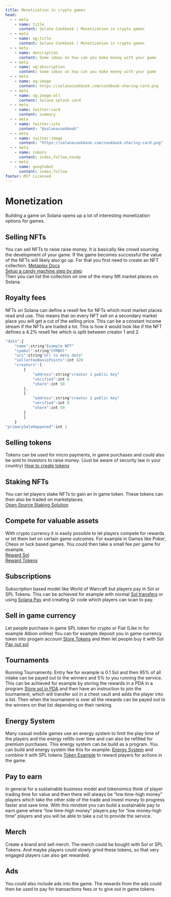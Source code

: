 ```yaml
---
title: Monetization in crypto games
head:
  - - meta
    - name: title
      content: Solana Cookbook | Monetization in crypto games
  - - meta
    - name: og:title
      content: Solana Cookbook | Monetization in crypto games
  - - meta
    - name: description
      content: Some ideas on how can you make money with your game
  - - meta
    - name: og:description
      content: Some ideas on how can you make money with your game
  - - meta
    - name: og:image
      content: https://solanacookbook.com/cookbook-sharing-card.png
  - - meta
    - name: og:image:alt
      content: Solana splash card
  - - meta
    - name: twitter:card
      content: summary
  - - meta
    - name: twitter:site
      content: "@solanacookbook"
  - - meta
    - name: twitter:image
      content: "https://solanacookbook.com/cookbook-sharing-card.png"
  - - meta
    - name: robots
      content: index,follow,noodp
  - - meta
    - name: googlebot
      content: index,follow
footer: MIT Licensed
---
```


# Monetization

Building a game on Solana opens up a lot of interesting monetization options for games.

## Selling NFTs 
You can sell NFTs to raise raise money. It is basically like crowd sourcing the development of your game. If the game becomes successful the value of the NFTs will likely also go up. For that you first need to create an NFT collection. 
[Metaplex Docs](https://docs.metaplex.com/)<br />
[Setup a candy machine step by step](https://youtu.be/0KHv1dMV8zU)<br />
Then you can list the collection on one of the many Nft market places on Solana. 

## Royalty fees
NFTs on Solana can define a resell fee for NFTs which most market places read and use. This means that on every NFT sell on a secondary market place you will get a cut of the selling price. This can be a constant income stream if the NFTs are traded a lot.
This is how it would look like if the NFT defines a 4.2% resell fee which is split between creator 1 and 2.

```js
"data":{
    "name":string"Example NFT"
    "symbol":string"SYMBOl"
    "uri":string"Url to meta data"
    "sellerFeeBasisPoints":int 420
    "creators":[
        {
            "address":string"creator 1 public key"
            "verified":int 0
            "share":int 50
        },
        {
            "address":string"creator 2 public key"
            "verified":int 0
            "share":int 50
        }
        ]
    }
"primarySaleHappened":int 1
```

## Selling tokens
Tokens can be used for micro payments, in game purchases and could also be sold to investors to raise money. (Just be aware of security law in your country)
[How to create tokens](./references/token)

## Staking NFTs
You can let players stake NFTs to gain an in game token. These tokens can then also be traded on marketplaces.<br/>
[Open Source Staking Solution](https://github.com/gemworks/gem-farm)

## Compete for valuable assets
With crypto currency it is easily possible to let players compete for rewards or let them bet on certain game outcomes. For example in Games like Poker, Chess or luck based games. You could then take a small fee per game for example.<br/>
[Reward Sol](./store-sol-in-pda) <br/>
[Reward Tokens](./interact-with-tokens)

## Subscriptions
Subscription based model like World of Warcraft but players pay in Sol or SPL Tokens. This can be achieved for example with normal [Sol transfers](./references/basic-transactions.html#how-to-send-sol) or using
[Solana Pay](https://solanapay.com/) and creating Qr code which players can scan to pay.

## Sell in game currency
Let people purchase in game SPL token for crypto or Fiat (Like in for example Albion online)
You can for example deposit you in game currency token into progam account [Store Tokens](./interact-with-tokens)
and then let people buy it with Sol [Pay out sol](./store-sol-in-pda)

## Tournaments
Running Tournaments: Entry fee for example is 0.1 Sol and then 95% of all intake can be payed out to the winners and 5% to you running the service. This can be achieved for example by storing the rewards in a PDA in a program [Store sol in PDA](./store-sol-in-pda) and then have an instruction to join the tournament, which will transfer sol in a chest vault and adds the player into a list. Then when the tournament is over all the rewards can be payed out to the winners on that list depending on their ranking. 

## Energy System
Many casual mobile games use an energy system to limit the play time of the players and the energy refills over time and can also be refilled for premium purchases. This energy system can be build as a program. You can build and energy system like this for example: [Energy System](./energy-system) and combine it with SPL tokens [Token Example](./interact-with-tokens) to reward players for actions in the game.

## Pay to earn
In general for a sustainable business model and tokenomics think of player trading time for value and then there will always be “low time-high money” players which take the other side of the trade and invest money to progress faster and save time. With this mindset you can build a sustainable pay to earn game where “low time-high money” players pay for “low money-high time” players and you will be able to take a cut to provide the service.

## Merch
Create a brand and sell merch. The merch could be bought with Sol or SPL Tokens. And maybe players could slowly grind these tokens, so that very engaged players can also get rewarded. 

## Ads
You could also include ads into the game. The rewards from the ads could then be used to pay for transactions fees or to give out in game tokens.

